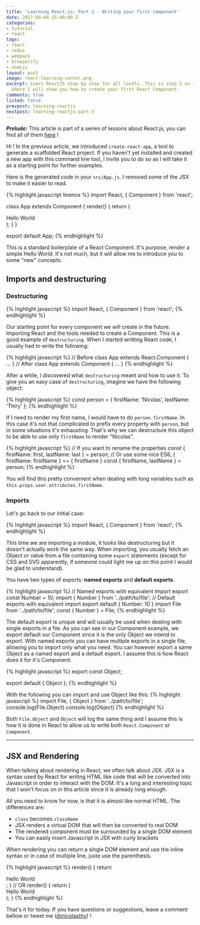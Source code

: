```yaml
---
title: 'Learning React.js: Part 2 - Writing your first component'
date: 2017-04-04 15:00:00 Z
categories:
- tutorial
- react
tags:
- react
- redux
- webpack
- browserify
- nodejs
layout: post
image: react-learning-center.png
excerpt: Learn ReactJS step by step for all levels. This is step 2 on this course
  where I will show you how to create your first React Component.
comments: true
listed: false
prevpost: learning-reactjs
nextpost: learning-reactjs-part-3
---
```


_**Prelude:**_ This article is part of a series of lessons about React.js, you can find all of them [here]({{site.baseurl}}/learning-reactjs/) !

Hi ! In the previous article, we introduced `create-react-app`, a tool to generate a scaffolded React project. If you haven't yet installed and created a new app with this command line tool, I invite you to do so as I will take it as a starting point for further examples.

Here is the generated code in your `src/App.js`. I removed some of the JSX to make it easier to read.

{% highlight javascript linenos %}
import React, { Component } from 'react';

class App extends Component {
  render() {
    return (
      <div className="App">
        Hello World
      </div>
    );
  }
}

export default App;
{% endhighlight %}

This is a standard boilerplate of a React Component. It's purpose, render a simple Hello World. It's not much, but it will allow me to introduce you to some "new" concepts.

## Imports and destructuring
### Destructuring

{% highlight javascript %}
import React, { Component } from 'react';
{% endhighlight %}

Our starting point for every component we will create in the future. Importing React and the tools needed to create a Component. This is a good example of `destructuring`. When I started writting React code, I usually had to write the following:

{% highlight javascript %}
// Before
class App extends React.Component { ... }
// After
class App extends Component { ... }
{% endhighlight %}

After a while, I discovered what `destructuring` meant and how to use it. To give you an easy case of `destructuring`, imagine we have the following object:

{% highlight javascript %}
const person = {
  firstName: 'Nicolas',
  lastName: 'Thiry'
};
{% endhighlight %}

If I need to render my first name, I would have to do `person.firstName`. In this case it's not that complicated to prefix every property with `person`, but in some situations it's exhausting. That's why we can destructure this object to be able to use only `firstName` to render "Nicolas".

{% highlight javascript %}
// If you want to rename the properties
const { firstName: first, lastName: last } = person;
// Or use some nice ES6, { firstName: firstName } == { firstName }
const { firstName, lastName } = person;
{% endhighlight %}

You will find this pretty convenient when dealing with long variables such as `this.props.user.attributes.firstName`.

### Imports

Let's go back to our initial case:

{% highlight javascript %}
import React, { Component } from 'react';
{% endhighlight %}

This time we are importing a module, it looks like destructuring but it doesn't actually work the same way. When importing, you usually fetch an Object or value from a file containing some `export` statements (except for CSS and SVG apparently, if someone could light me up on this point I would be glad to understand).

You have two types of exports: __named exports__ and __default exports__.

{% highlight javascript %}
// Named exports with equivalent import
export const Number = 10;
import { Number } from '../path/to/file';
// Default exports with equivalent import
export default {
  Number: 10
}
import File from '../path/to/file';
const { Number } = File;
{% endhighlight %}

The default export is unique and will usually be used when dealing with single exports in a file. As you can see in our Component example, we export default our Component since it is the only Object we intend to export.
With named exports you can have multiple exports in a single file, allowing you to import only what you need.
You can however export a same Object as a named export and a default export. I assume this is how React does it for it's Component.

{% highlight javascript %}
export const Object;

export default {
  Object
};
{% endhighlight %}

With the following you can import and use Object like this:
{% highlight javascript %}
import File, { Object } from '../path/to/file';
console.log(File.Object)
console.log(Object)
{% endhighlight %}

Both `File.Object` and `Object` will log the same thing and I assume this is how it is done in React to allow us to write both `React.Component` or `Component`.

___

## JSX and Rendering

When talking about rendering in React, we often talk about JSX. JSX is a syntax used by React for writing HTML like code that will be converted into Javascript in order to interact with the DOM. It's a long and interesting topic that I won't focus on in this article since it is already long enough.

All you need to know for now, is that it is almost like normal HTML.
The differences are:
* `class` becomes `className`
* JSX renders a virtual DOM that will then be converted to real DOM
* The rendered component must be surrounded by a single DOM element
* You can easily insert Javascript in JSX with curly brackets

When rendering you can return a single DOM element and use the inline syntax or in case of multiple line, juste use the parenthesis.

{% highlight javascript %}
render() {
  return <div className="App">Hello World</div>;
}
// OR
render() {
  return (
    <div className="App">
      Hello World
    </div>
  );
}
{% endhighlight %}

That's it for today. If you have questions or suggestions, leave a comment bellow or tweet me ([@nicolasthy](http://twitter.com/home?status=@nicolasthy)) !

